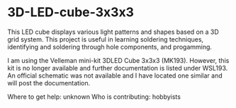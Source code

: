 # 3D-LED-cube-3x3x3
This LED cube displays various light patterns and shapes based on a 3D grid system.
This project is useful in learning soldering techniques, identifying and soldering
through hole components, and progamming.

I am using the Velleman mini-kit 3DLED Cube 3x3x3 (MK193).  However, this kit is no longer 
available and further documentation is listed under WSL193.  An official schematic was not
available and I have located one similar and will post the documentation.

Where to get help: unknown
Who is contributing: hobbyists
